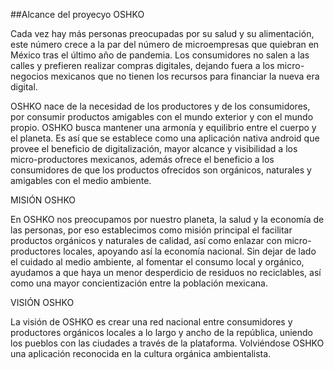 

##Alcance del proyecyo OSHKO

Cada vez hay más personas preocupadas por su salud y su alimentación, este número crece a la par del número de microempresas que quiebran en México tras el último año de pandemia. Los consumidores no salen a las calles y prefieren realizar compras digitales, dejando fuera a los micro-negocios mexicanos que no tienen los recursos para financiar la nueva era digital.

OSHKO nace de la necesidad de los productores y de los consumidores, por consumir productos amigables con el mundo exterior y con el mundo propio. OSHKO busca mantener una armonía y equilibrio entre el cuerpo y el planeta. Es así que se establece como una aplicación nativa android que provee el beneficio de digitalización, mayor alcance y visibilidad a los micro-productores mexicanos, además ofrece el beneficio a los consumidores de que los productos ofrecidos son orgánicos, naturales y amigables con el medio ambiente.

MISIÓN OSHKO

En OSHKO nos preocupamos por nuestro planeta, la salud y la economía de las personas, por eso establecimos como misión principal el facilitar productos orgánicos y naturales de calidad, así como enlazar con micro-productores locales, apoyando así la economía nacional. Sin dejar de lado el cuidado al medio ambiente, al fomentar el consumo local y orgánico, ayudamos a que haya un menor desperdicio de residuos no reciclables, así como una mayor concientización entre la población mexicana.

VISIÓN OSHKO

La visión de OSHKO es crear una red nacional entre consumidores y productores orgánicos locales a lo largo y ancho de la república, uniendo los pueblos con las ciudades a través de la plataforma. Volviéndose OSHKO una aplicación reconocida en la cultura orgánica ambientalista.
